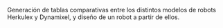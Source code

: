Generación de tablas comparativas entre los distintos modelos de robots Herkulex y Dynamixel, y diseño de un robot a partir de ellos.
